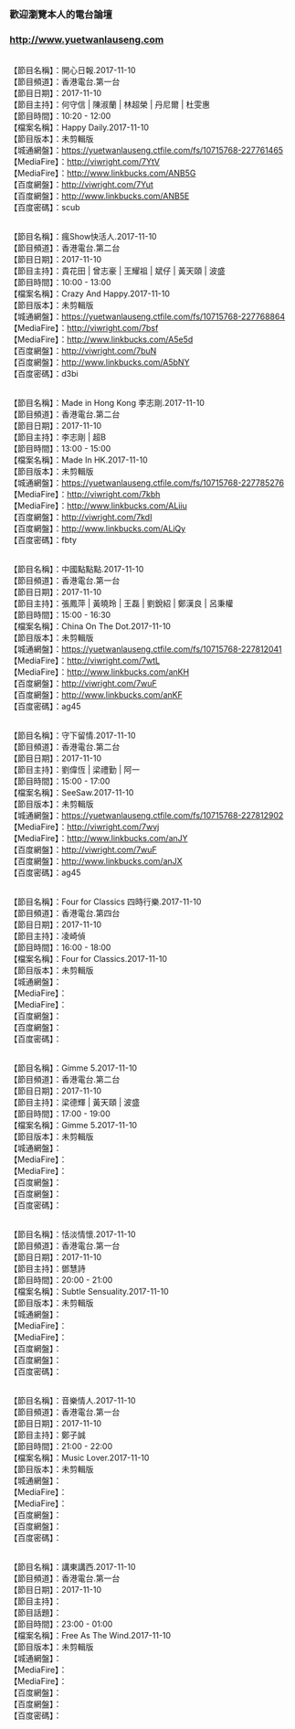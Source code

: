 ### 歡迎瀏覽本人的電台論壇
### http://www.yuetwanlauseng.com

<br>【節目名稱】：開心日報.2017-11-10
<br>【節目頻道】：香港電台.第一台
<br>【節目日期】：2017-11-10
<br>【節目主持】：何守信 | 陳淑蘭 | 林超榮 | 丹尼爾 | 杜雯惠
<br>【節目時間】：10:20 - 12:00
<br>【檔案名稱】：Happy Daily.2017-11-10
<br>【節目版本】：未剪輯版
<br>【城通網盤】：https://yuetwanlauseng.ctfile.com/fs/10715768-227761465
<br>【MediaFire】：http://viwright.com/7YtV
<br>【MediaFire】：http://www.linkbucks.com/ANB5G
<br>【百度網盤】：http://viwright.com/7Yut
<br>【百度網盤】：http://www.linkbucks.com/ANB5E
<br>【百度密碼】：scub

<br>【節目名稱】：瘋Show快活人.2017-11-10
<br>【節目頻道】：香港電台.第二台
<br>【節目日期】：2017-11-10
<br>【節目主持】：貴花田 | 曾志豪 | 王耀祖 | 斌仔 | 黃天頤 | 波盛
<br>【節目時間】：10:00 - 13:00
<br>【檔案名稱】：Crazy And Happy.2017-11-10
<br>【節目版本】：未剪輯版
<br>【城通網盤】：https://yuetwanlauseng.ctfile.com/fs/10715768-227768864
<br>【MediaFire】：http://viwright.com/7bsf
<br>【MediaFire】：http://www.linkbucks.com/A5e5d
<br>【百度網盤】：http://viwright.com/7buN
<br>【百度網盤】：http://www.linkbucks.com/A5bNY
<br>【百度密碼】：d3bi

<br>【節目名稱】：Made in Hong Kong 李志剛.2017-11-10
<br>【節目頻道】：香港電台.第二台
<br>【節目日期】：2017-11-10
<br>【節目主持】：李志剛 | 超B
<br>【節目時間】：13:00 - 15:00
<br>【檔案名稱】：Made In HK.2017-11-10
<br>【節目版本】：未剪輯版
<br>【城通網盤】：https://yuetwanlauseng.ctfile.com/fs/10715768-227785276
<br>【MediaFire】：http://viwright.com/7kbh
<br>【MediaFire】：http://www.linkbucks.com/ALiiu
<br>【百度網盤】：http://viwright.com/7kdI
<br>【百度網盤】：http://www.linkbucks.com/ALiQy
<br>【百度密碼】：fbty

<br>【節目名稱】：中國點點點.2017-11-10
<br>【節目頻道】：香港電台.第一台
<br>【節目日期】：2017-11-10
<br>【節目主持】：張鳳萍 | 黃曉玲 | 王磊 | 劉銳紹 | 鄭漢良 | 呂秉權
<br>【節目時間】：15:00 - 16:30
<br>【檔案名稱】：China On The Dot.2017-11-10
<br>【節目版本】：未剪輯版
<br>【城通網盤】：https://yuetwanlauseng.ctfile.com/fs/10715768-227812041
<br>【MediaFire】：http://viwright.com/7wtL
<br>【MediaFire】：http://www.linkbucks.com/anKH
<br>【百度網盤】：http://viwright.com/7wuF
<br>【百度網盤】：http://www.linkbucks.com/anKF
<br>【百度密碼】：ag45

<br>【節目名稱】：守下留情.2017-11-10
<br>【節目頻道】：香港電台.第二台
<br>【節目日期】：2017-11-10
<br>【節目主持】：劉偉恆 | 梁禮勤 | 阿一
<br>【節目時間】：15:00 - 17:00
<br>【檔案名稱】：SeeSaw.2017-11-10
<br>【節目版本】：未剪輯版
<br>【城通網盤】：https://yuetwanlauseng.ctfile.com/fs/10715768-227812902
<br>【MediaFire】：http://viwright.com/7wvj
<br>【MediaFire】：http://www.linkbucks.com/anJY
<br>【百度網盤】：http://viwright.com/7wuF
<br>【百度網盤】：http://www.linkbucks.com/anJX
<br>【百度密碼】：ag45

<br>【節目名稱】：Four for Classics 四時行樂.2017-11-10
<br>【節目頻道】：香港電台.第四台
<br>【節目日期】：2017-11-10
<br>【節目主持】：凌崎偵
<br>【節目時間】：16:00 - 18:00
<br>【檔案名稱】：Four for Classics.2017-11-10
<br>【節目版本】：未剪輯版
<br>【城通網盤】：
<br>【MediaFire】：
<br>【MediaFire】：
<br>【百度網盤】：
<br>【百度網盤】：
<br>【百度密碼】：

<br>【節目名稱】：Gimme 5.2017-11-10
<br>【節目頻道】：香港電台.第二台
<br>【節目日期】：2017-11-10
<br>【節目主持】：梁德輝 | 黃天頤 | 波盛
<br>【節目時間】：17:00 - 19:00
<br>【檔案名稱】：Gimme 5.2017-11-10
<br>【節目版本】：未剪輯版
<br>【城通網盤】：
<br>【MediaFire】：
<br>【MediaFire】：
<br>【百度網盤】：
<br>【百度網盤】：
<br>【百度密碼】：

<br>【節目名稱】：恬淡情懷.2017-11-10
<br>【節目頻道】：香港電台.第一台
<br>【節目日期】：2017-11-10
<br>【節目主持】：鄧慧詩
<br>【節目時間】：20:00 - 21:00
<br>【檔案名稱】：Subtle Sensuality.2017-11-10
<br>【節目版本】：未剪輯版
<br>【城通網盤】：
<br>【MediaFire】：
<br>【MediaFire】：
<br>【百度網盤】：
<br>【百度網盤】：
<br>【百度密碼】：

<br>【節目名稱】：音樂情人.2017-11-10
<br>【節目頻道】：香港電台.第一台
<br>【節目日期】：2017-11-10
<br>【節目主持】：鄭子誠
<br>【節目時間】：21:00 - 22:00
<br>【檔案名稱】：Music Lover.2017-11-10
<br>【節目版本】：未剪輯版
<br>【城通網盤】：
<br>【MediaFire】：
<br>【MediaFire】：
<br>【百度網盤】：
<br>【百度網盤】：
<br>【百度密碼】：

<br>【節目名稱】：講東講西.2017-11-10
<br>【節目頻道】：香港電台.第一台
<br>【節目日期】：2017-11-10
<br>【節目主持】：
<br>【節目話題】：
<br>【節目時間】：23:00 - 01:00
<br>【檔案名稱】：Free As The Wind.2017-11-10
<br>【節目版本】：未剪輯版
<br>【城通網盤】：
<br>【MediaFire】：
<br>【MediaFire】：
<br>【百度網盤】：
<br>【百度網盤】：
<br>【百度密碼】：
